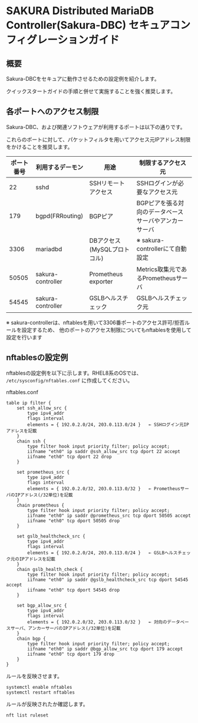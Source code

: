 # SAKURA Distributed MariaDB Controller(Sakura-DBC) セキュアコンフィグレーションガイド

## 概要

Sakura-DBCをセキュアに動作させるための設定例を紹介します。

クイックスタートガイドの手順と併せて実施することを強く推奨します。

## 各ポートへのアクセス制限

Sakura-DBC、および関連ソフトウェアが利用するポートは以下の通りです。

これらのポートに対して、パケットフィルタを用いてアクセス元IPアドレス制限をかけることを推奨します。

| ポート番号 | 利用するデーモン | 用途 | 制限するアクセス元 |
| ---------- | ---------------- | ---- | ------------------ |
| 22 | sshd | SSHリモートアクセス | SSHログインが必要なアクセス元 |
| 179 | bgpd(FRRouting) | BGPピア | BGPピアを張る対向のデータベースサーバやアンカーサーバ |
| 3306 | mariadbd | DBアクセス(MySQLプロトコル) | ※ sakura-controllerにて自動設定 |
| 50505 | sakura-controller | Prometheus exporter | Metrics取集元であるPrometheusサーバ |
| 54545 | sakura-controller | GSLBヘルスチェック | GSLBヘルスチェック元 |

※ sakura-controllerは、nftablesを用いて3306番ポートのアクセス許可/拒否ルールを設定するため、
他のポートのアクセス制限についてもnftablesを使用して設定を行います

## nftablesの設定例

nftablesの設定例を以下に示します。RHEL8系のOSでは、 `/etc/sysconfig/nftables.conf` に作成してください。

nftables.conf
```
table ip filter {
    set ssh_allow_src {
        type ipv4_addr
        flags interval
        elements = { 192.0.2.0/24, 203.0.113.0/24 }   ← SSHログイン元IPアドレスを記載
    }
    chain ssh {
        type filter hook input priority filter; policy accept;
        iifname "eth0" ip saddr @ssh_allow_src tcp dport 22 accept
        iifname "eth0" tcp dport 22 drop
    }

    set prometheus_src {
        type ipv4_addr
        flags interval
        elements = { 192.0.2.0/32, 203.0.113.0/32 }   ← PrometheusサーバのIPアドレス(/32単位)を記載
    }
    chain prometheus {
        type filter hook input priority filter; policy accept;
        iifname "eth0" ip saddr @prometheus_src tcp dport 50505 accept
        iifname "eth0" tcp dport 50505 drop
    }

    set gslb_healthcheck_src {
        type ipv4_addr
        flags interval
        elements = { 192.0.2.0/24, 203.0.113.0/24 }   ← GSLBヘルスチェック元のIPアドレスを記載
    }
    chain gslb_health_check {
        type filter hook input priority filter; policy accept;
        iifname "eth0" ip saddr @gslb_healthcheck_src tcp dport 54545 accept
        iifname "eth0" tcp dport 54545 drop
    }

    set bgp_allow_src {
        type ipv4_addr
        flags interval
        elements = { 192.0.2.0/32, 203.0.113.0/32 }   ← 対向のデータベースサーバ、アンカーサーバのIPアドレス(/32単位)を記載
    }
    chain bgp {
        type filter hook input priority filter; policy accept;
        iifname "eth0" ip saddr @bgp_allow_src tcp dport 179 accept
        iifname "eth0" tcp dport 179 drop
    }
}
```

ルールを反映させます。

```
systemctl enable nftables
systemctl restart nftables
```

ルールが反映されたか確認します。

```
nft list ruleset
```
